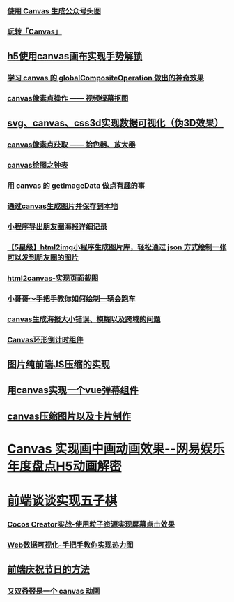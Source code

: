 ### [使用 Canvas 生成公众号头图](https://juejin.im/post/5b72d73ee51d4566205fe67b)
### [玩转「Canvas」](https://juejin.im/post/5bfba4d6e51d452fd80f0f0d)
## [h5使用canvas画布实现手势解锁](http://www.wuhuan.me/2018/11/02/canvas-picture-unlock/)
### [学习 canvas 的 globalCompositeOperation 做出的神奇效果](https://juejin.im/post/5b87de766fb9a01a175dce1e)
### [canvas像素点操作 —— 视频绿幕抠图](https://juejin.im/post/5b9722045188255c971fbfe0)
## [svg、canvas、css3d实现数据可视化（伪3D效果）](https://juejin.im/post/5b690a66f265da0f820254bd)
### [canvas像素点获取 —— 拾色器、放大器](https://juejin.im/post/5b95d5df6fb9a05d11176489)
### [canvas绘图之钟表](https://juejin.im/post/5b95cfef6fb9a05d1a12b8db)
### [用 canvas 的 getImageData 做点有趣的事](https://juejin.im/post/5ba06596f265da0acc7957e4)
### [通过canvas生成图片并保存到本地](https://juejin.im/post/5b9a3113f265da0aaa04fffc)
###  [小程序导出朋友圈海报详细记录](https://juejin.im/post/5b9dab12f265da0acf0ad156)
### [【5星级】html2img小程序生成图片库，轻松通过 json 方式绘制一张可以发到朋友圈的图片](https://github.com/libin1991/Painter)
### [html2canvas-实现页面截图](https://juejin.im/post/5bcdac8d6fb9a05d3017910d)
### [小哥哥～手把手教你如何绘制一辆会跑车](https://juejin.im/post/5bc34db36fb9a05d36350315)
### [canvas生成海报大小错误、模糊以及跨域的问题](https://juejin.im/post/5bddac7d6fb9a049ee7fe452)
### [Canvas环形倒计时组件](https://juejin.im/post/5beabe026fb9a049b829ff6f)
## [图片纯前端JS压缩的实现](https://juejin.im/post/5bec3c6cf265da614312a0fa)
## [用canvas实现一个vue弹幕组件](https://juejin.im/post/5bfe3f7c6fb9a04a0c2e250b)
## [canvas压缩图片以及卡片制作](https://juejin.im/post/5c03bd0ce51d4524d9252e1e)
# [Canvas 实现画中画动画效果--网易娱乐年度盘点H5动画解密](https://juejin.im/post/5bfbcb1e5188252e8966a298#comment)
# [前端谈谈实现五子棋](https://juejin.im/post/5c18fc9fe51d4570e5715ee2)
### [Cocos Creator实战-使用粒子资源实现屏幕点击效果](https://juejin.im/post/5c1f6536e51d45206d12422d)
### [Web数据可视化-手把手教你实现热力图](https://juejin.im/post/5c37ed836fb9a049d81c0f82)
## [前端庆祝节日的方法](https://juejin.im/post/5c2b766051882575f560553b)
### [又双叒叕是一个 canvas 动画](https://juejin.im/post/5c460109e51d4505171c7001)

